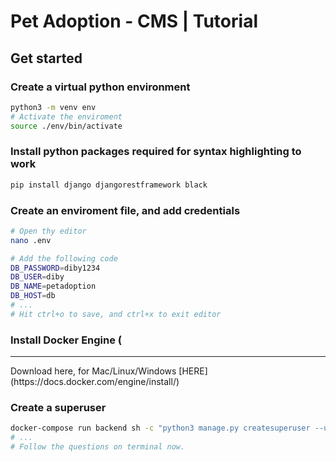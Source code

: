 # Pet Adoption - CMS | Tutorial

## Get started

### Create a virtual python environment

```bash
python3 -m venv env
# Activate the enviroment
source ./env/bin/activate
```

### Install python packages required for syntax highlighting to work

```bash
pip install django djangorestframework black
```

### Create an enviroment file, and add credentials

```bash
# Open thy editor
nano .env

# Add the following code
DB_PASSWORD=diby1234
DB_USER=diby
DB_NAME=petadoption
DB_HOST=db
# ...
# Hit ctrl+o to save, and ctrl+x to exit editor
```

### Install Docker Engine (
<hr>
Download here, for Mac/Linux/Windows [HERE](https://docs.docker.com/engine/install/)


### Create a superuser
```bash
docker-compose run backend sh -c "python3 manage.py createsuperuser --username <username>"
# ...
# Follow the questions on terminal now.
```
